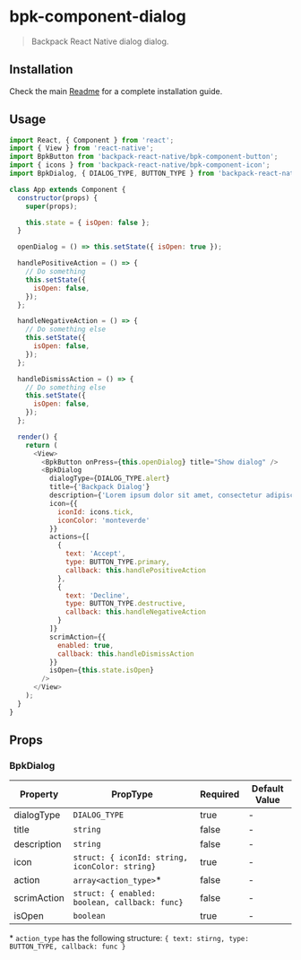# bpk-component-dialog

> Backpack React Native dialog dialog.

## Installation

Check the main [Readme](https://github.com/skyscanner/backpack-react-native#usage) for a complete installation guide.

## Usage


```js
import React, { Component } from 'react';
import { View } from 'react-native';
import BpkButton from 'backpack-react-native/bpk-component-button';
import { icons } from 'backpack-react-native/bpk-component-icon';
import BpkDialog, { DIALOG_TYPE, BUTTON_TYPE } from 'backpack-react-native/bpk-component-dialog';

class App extends Component {
  constructor(props) {
    super(props);

    this.state = { isOpen: false };
  }

  openDialog = () => this.setState({ isOpen: true });

  handlePositiveAction = () => {
    // Do something
    this.setState({
      isOpen: false,
    });
  };

  handleNegativeAction = () => {
    // Do something else
    this.setState({
      isOpen: false,
    });
  };

  handleDismissAction = () => {
    // Do something else
    this.setState({
      isOpen: false,
    });
  };

  render() {
    return (
      <View>
        <BpkButton onPress={this.openDialog} title="Show dialog" />
        <BpkDialog
          dialogType={DIALOG_TYPE.alert}
          title={'Backpack Dialog'}
          description={'Lorem ipsum dolor sit amet, consectetur adipiscing elit...'}
          icon={{
            iconId: icons.tick,
            iconColor: 'monteverde'
          }}
          actions={[
            {
              text: 'Accept',
              type: BUTTON_TYPE.primary,
              callback: this.handlePositiveAction
            },
            {
              text: 'Decline',
              type: BUTTON_TYPE.destructive,
              callback: this.handleNegativeAction
            }
          ]}
          scrimAction={{
            enabled: true,
            callback: this.handleDismissAction
          }}
          isOpen={this.state.isOpen}
        />
      </View>
    );
  }
}
```

## Props

### BpkDialog

| Property    | PropType                                       | Required | Default Value |
| ----------- | ---------------------------------------------- | -------- | ------------- |
| dialogType  | `DIALOG_TYPE`                                  | true     | -             |
| title       | `string`                                       | false    | -             |
| description | `string`                                       | false    | -             |
| icon        | `struct: { iconId: string, iconColor: string}` | true     | -             |
| action      | `array<action_type>`*                          | false    | -             |
| scrimAction | `struct: { enabled: boolean, callback: func}`  | false    | -             |
| isOpen      | `boolean`                                      | true     | -             |

 \* `action_type` has the following structure: `{ text: stirng, type: BUTTON_TYPE, callback: func }`
